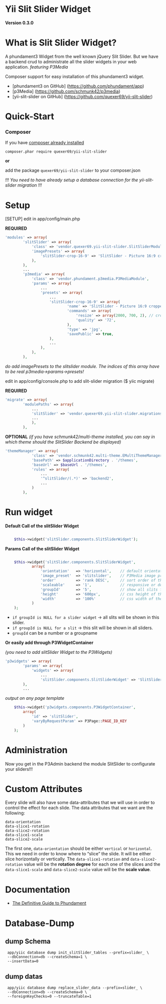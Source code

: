 Yii Slit Slider Widget
=============

**Version 0.3.0**


What is Slit Slider Widget?
=============

A phundament3 Widget from the well known jQuery Slit Slider.
But we have a backend crud to administrate all the slider widgets in your web application.
*featuring P3Media*

Composer support for easy installation of this phundament3 widget.

 * [phundament3 on GitHub]      (https://github.com/phundament/app)
 * [p3Media]                    (https://github.com/schmunk42/p3media)
 * [yii-slit-slider on GitHub]  (https://github.com/quexer69/yii-slit-slider)


Quick-Start
=============

### Composer
If you have [composer already installed](http://getcomposer.org/doc/00-intro.md#installation-nix)
   
`composer.phar require quexer69/yii-slit-slider`

**or**

add the package `quexer69/yii-slit-slider` to your composer.json


*!!! You need to have already setup a database connection for the yii-slit-slider migration !!!*


Setup
============= 
[SETUP] edit in app/config/main.php

**REQUIRED**
```php
'modules' => array(
        'slitSlider' => array(
            'class' => 'vendor.quexer69.yii-slit-slider.SlitSliderModule',
            'imagePresets' => array(
                'slitSlider-crop-16-9' => 'SlitSlider - Picture 16:9 cropped 2000x700px (JPG)',
            ),
        ),
        ...
        'p3media' => array(
            'class' => 'vendor.phundament.p3media.P3MediaModule',
            'params' => array(
                ...
                'presets' => array(
                    ...
                    'slitSlider-crop-16-9' => array(
                            'name' => 'SlitSlider - Picture 16:9 cropped 2000x700px (JPG)',
                            'commands' => array(
                                'resize' => array(2000, 700, 2), // crop
                                'quality' => '72',
                            ),
                            'type' => 'jpg',
                            'savePublic' => true,
                    ),
                    ...
                ),
            ),
        ),
```
*do add imagePresets to the slitslider module. The indices of this array have to be real p3media->params->presets!*


edit in app/config/console.php to add slit-slider migration ($ yiic migrate)

**REQUIRED**
```php
'migrate' => array(
        'modulePaths' => array(
            ...
            'slitSlider' => 'vendor.quexer69.yii-slit-slider.migrations',
            ...
            ),
        ),
```

**OPTIONAL** *(if you have schmunk42/multi-theme installed, you can say in which theme should the SlitSlider Backend be displayed)*
```php
'themeManager' => array(
            'class' => 'vendor.schmunk42.multi-theme.EMultiThemeManager',
            'basePath' => $applicationDirectory . '/themes',
            'baseUrl' => $baseUrl . '/themes',
            'rules' => array(
                ...
                '^slitSlider/(.*)' => 'backend2',
                ...
            )
        ),
```

Run widget
=============

**Default Call of the slitSlider Widget**
```php

    $this->widget('slitSlider.components.SlitSliderWidget'); 

```

**Params Call of the slitSlider Widget**
```php

    $this->widget('slitSlider.components.SlitSliderWidget', 
            array(
                'orientation'   => 'horizontal',    // default orientation if slit has no orientation set
                'image_preset'  => 'slitslider',    // P3Media image preset for pictures
                'order'         => 'rank DESC',     // sort order of the slits
                'scaleable'     => '1',             // responsive or defined height and width
                'groupId'       => '5',             // show all slits for a group_id
                'height'        => '600px',         // css height of the wrapper
                'width'         => '100%'           // css width of the wrapper
            )
    );

```
* `if groupId is NULL for a slider widget` -> all slits will be shown in this slider.
* `if groupId is NULL for a slit` -> this slit will be shown in all sliders.
* `groupId` can be a number or a groupname


**Or easily add through P3WidgetContainer**

*(you need to add slitSlider Widget to the P3Widgets)*
```php
'p3widgets' => array(
        'params' => array(
            'widgets' => array(
                ...
                'slitSlider.components.SlitSliderWidget' => 'SlitSlider'
        ),
        ...
```
*output on any page template*
```php 
    $this->widget('p3widgets.components.P3WidgetContainer', 
        array(
            'id' => 'slitSlider', 
            'varyByRequestParam' => P3Page::PAGE_ID_KEY
        )
    );
```


Administration
=============
Now you get in the P3Admin backend the module SlitSlider to configurate your sliders!!!


Custom Attributes
=============

Every slide will also have some data-attributes that we will use in order to control the effect for each slide. 
The data attributes that we want are the following:

```
data-orientation
data-slice1-rotation
data-slice2-rotation
data-slice1-scale
data-slice2-scale
```

The first one, `data-orientation` should be either `vertical` or `horizontal`.
This we need in order to know where to “slice” the slide. It will be either slice horizontally or vertically.
The `data-slice1-rotation` and `data-slice2-rotation` value will be the **rotation degree** for each one of the slices
and the `data-slice1-scale` and `data-slice2-scale` value will be the **scale value**.

Documentation
=============

 * [The Definitive Guide to Phundament](https://github.com/phundament/app/wiki)


Database-Dump
=============

dump Schema
---
     app/yiic database dump init_slitSlider_tables --prefix=slider_ \
     --dbConnection=db --createSchema=1 \
     --insertData=0

dump datas
---
     app/yiic database dump replace_slider_data --prefix=slider_ \
     --dbConnection=db --createSchema=0 \
     --foreignKeyChecks=0 --truncateTable=1
